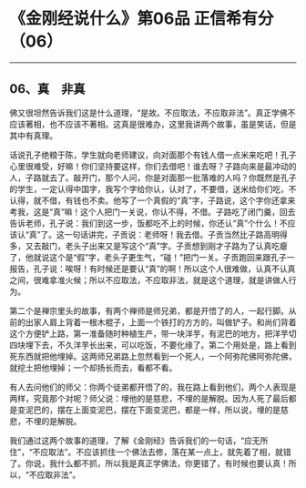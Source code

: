 # 《金刚经说什么》第06品 正信希有分（06）

------

## 06、真　非真

佛又很坦然告诉我们这是什么道理，“是故。不应取法，不应取非法”。真正学佛不应该著相，也不应该不著相。这真是很难办，这里我讲两个故事，虽是笑话，但是其中有真理。

话说孔子绝粮于陈，学生就向老师建议，向对面那个有钱人借一点米来吃吧！孔子心里很难受，好嘛！你们坚持要这样，你们去借吧！谁去呀？子路向来是最冲动的人，子路就去了。敲开门，那个人问，你是对面那一批落难的人吗？你既然是孔子的学生，一定认得中国字，我写个字给你认，认对了，不要借，送米给你们吃，不认得，就不借，有钱也不卖。他写了一个真假的“真”字，子路说，这个字你还拿来考我，这是“真”嘛！这个人把门一关说，你认不得，不借。子路吃了闭门羹，回去告诉老师，孔子说：我们到这一步，饭都吃不上的时候，你还认“真”个什么！不应该认“真”了。这一句话讲完，子贡说：老师呀！我去借。子贡当然比子路高明得多，又去敲门，老头子出来又是写这个“真”字。子贡想到刚才子路为了认真吃瘪了，他就说这个是“假”字，老头子更生气，“碰！”把门一关。子贡跑回来跟孔子一报告，孔子说：唉呀！有时候还是要认“真”的啊！所以这个人很难做，认真不认真之间，很难拿准火候；所以不应取法，不应取非法，就是这个道理，就是讲做人行为。

第二个是禅宗里头的故事，有两个禅师是师兄弟，都是开悟了的人，一起行脚。从前的出家人肩上背着一根木棍子，上面一个铁打的方方的，叫做铲子。和尚们背着这个方便铲上路，第一准备随时种植生产，带一块洋芋，有泥巴的地方，把洋芋切四块埋下去，不久洋芋长出来，可以吃饭，不要化缘了。第二个用处是，路上看到死东西就把他埋掉。这两师兄弟路上忽然看到一个死人，一个阿弥陀佛阿弥陀佛，就挖土把他埋掉；一个却扬长而去，看都不看。

有人去问他们的师父：你两个徒弟都开悟了的，我在路上看到他们，两个人表现是两样，究竟那个对呢？师父说：埋他的是慈悲，不埋的是解脱。因为人死了最后都是变泥巴的，摆在上面变泥巴，摆在下面变泥巴，都是一样，所以说，埋的是慈悲，不埋的是解脱。

我们通过这两个故事的道理，了解《金刚经》告诉我们的一句话，“应无所住”，“不应取法”。不应该抓住一个佛法去修，落在某一点上，就先着了相，就错了。你说，我什么都不抓，所以我是真正学佛法，你更错了，有时候也要认真！所以，“不应取非法”。

